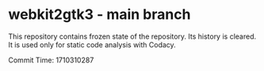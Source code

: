 # webkit2gtk3 - main branch

This repository contains frozen state of the repository.
Its history is cleared. It is used only for static code
analysis with Codacy.

Commit Time: 1710310287
